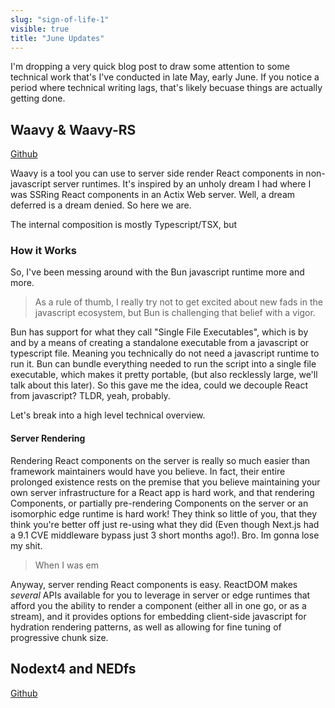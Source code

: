```yaml
---
slug: "sign-of-life-1"
visible: true
title: "June Updates"
---
```


I'm dropping a very quick blog post to draw some attention to some technical work that's I've conducted in late May, early June. If you notice a period where technical writing lags, that's likely becuase things are actually getting done.

## Waavy & Waavy-RS

[Github](https://github.com/nicholasgalante1997/waavy)

Waavy is a tool you can use to server side render React components in non-javascript server runtimes. It's inspired by an unholy dream I had where I was SSRing React components in an Actix Web server. Well, a dream deferred is a dream denied. So here we are.

The internal composition is mostly Typescript/TSX, but 

### How it Works

So, I've been messing around with the Bun javascript runtime more and more.  

> As a rule of thumb, I really try not to get excited about new fads in the javascript ecosystem, but Bun is challenging that belief with a vigor.

Bun has support for what they call "Single File Executables", which is by and by a means of creating a standalone executable from a javascript or typescript file. Meaning you technically do not need a javascript runtime to run it. Bun can bundle everything needed to run the script into a single file executable, which makes it pretty portable, (but also recklessly large, we'll talk about this later). So this gave me the idea, could we decouple React from javascript? TLDR, yeah, probably.

Let's break into a high level technical overview.

#### Server Rendering

Rendering React components on the server is really so much easier than framework maintainers would have you believe. In fact, their entire prolonged existence rests on the premise that you believe maintaining your own server infrastructure for a React app is hard work, and that rendering Components, or partially pre-rendering Components on the server or an isomorphic edge runtime is hard work! They think so little of you, that they think you're better off just re-using what they did (Even though Next.js had a 9.1 CVE middleware bypass just 3 short months ago!). Bro. Im gonna lose my shit.

> When I was em

Anyway, server rending React components is easy. ReactDOM makes _several_ APIs available for you to leverage in server or edge runtimes that afford you the ability to render a component (either all in one go, or as a stream), and it provides options for embedding client-side javascript for hydration rendering patterns, as well as allowing for fine tuning of progressive chunk size.  



## Nodext4 and NEDfs

[Github](https://github.com/nicholasgalante1997/nodext4)

